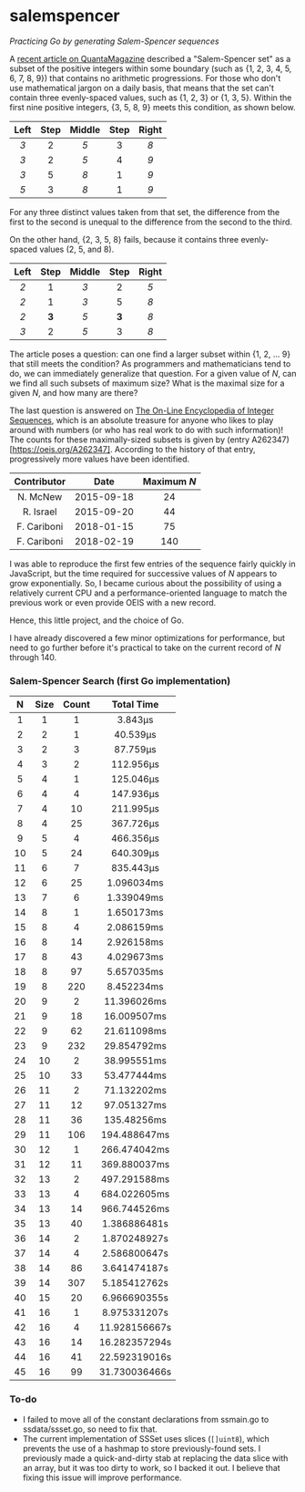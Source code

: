 # salemspencer

_Practicing Go by generating Salem-Spencer sequences_

A [recent article on QuantaMagazine](https://www.quantamagazine.org/to-win-this-numbers-game-learn-to-avoid-math-patterns-20200507/) described a "Salem-Spencer set" as a subset of the positive integers within some boundary (such as {1, 2, 3, 4, 5, 6, 7, 8, 9}) that contains no arithmetic progressions. For those who don't use mathematical jargon on a daily basis, that means that the set can't contain three evenly-spaced values, such as {1, 2, 3} or {1, 3, 5}. Within the first nine positive integers, {3, 5, 8, 9} meets this condition, as shown below.

Left | Step | Middle | Step | Right
:--: | :--: | :----: | :--: | :---:
_3_ | 2  | _5_ | 3 | _8_
_3_ | 2  | _5_ | 4 | _9_
_3_ | 5  | _8_ | 1 | _9_
_5_ | 3  | _8_ | 1 | _9_

For any three distinct values taken from that set, the difference from the first to the second is unequal to the difference from the second to the third.

On the other hand, {2, 3, 5, 8} fails, because it contains three evenly-spaced values (2, 5, and 8).

Left | Step | Middle | Step | Right
:--: | :--: | :----: | :--: | :---:
_2_ | 1  | _3_ | 2 | _5_
_2_ | 1  | _3_ | 5 | _8_
_2_ | **3**  | _5_ | **3** | _8_
_3_ | 2  | _5_ | 3 | _8_

The article poses a question: can one find a larger subset within {1, 2, ... 9} that still meets the condition? As programmers and mathematicians tend to do, we can immediately generalize that question. For a given value of _N_, can we find all such subsets of maximum size? What is the maximal size for a given _N_, and how many are there?

The last question is answered on [The On-Line Encyclopedia of Integer Sequences](https://oeis.org/), which is an absolute treasure for anyone who likes to play around with numbers (or who has real work to do with such information)! The counts for these maximally-sized subsets is given by (entry A262347)[https://oeis.org/A262347]. According to the history of that entry, progressively more values have been identified.

Contributor | Date | Maximum _N_
:---------: | :--: | :---------:
N. McNew | 2015-09-18 | 24
R. Israel | 2015-09-20 | 44
F. Cariboni | 2018-01-15 | 75
F. Cariboni | 2018-02-19 | 140

I was able to reproduce the first few entries of the sequence fairly quickly in JavaScript, but the time required for successive values of _N_ appears to grow exponentially. So, I became curious about the possibility of using a relatively current CPU and a performance-oriented language to match the previous work or even provide OEIS with a new record.

Hence, this little project, and the choice of Go.

I have already discovered a few minor optimizations for performance, but need to go further before it's practical to take on the current record of _N_ through 140.

### Salem-Spencer Search (first Go implementation)

N | Size | Count | Total Time
:-: | :-: | :-: | :-:
1 | 1 | 1 | 3.843µs
2 | 2 | 1 | 40.539µs
3 | 2 | 3 | 87.759µs
4 | 3 | 2 | 112.956µs
5 | 4 | 1 | 125.046µs
6 | 4 | 4 | 147.936µs
7 | 4 | 10 | 211.995µs
8 | 4 | 25 | 367.726µs
9 | 5 | 4 | 466.356µs
10 | 5 | 24 | 640.309µs
11 | 6 | 7 | 835.443µs
12 | 6 | 25 | 1.096034ms
13 | 7 | 6 | 1.339049ms
14 | 8 | 1 | 1.650173ms
15 | 8 | 4 | 2.086159ms
16 | 8 | 14 | 2.926158ms
17 | 8 | 43 | 4.029673ms
18 | 8 | 97 | 5.657035ms
19 | 8 | 220 | 8.452234ms
20 | 9 | 2 | 11.396026ms
21 | 9 | 18 | 16.009507ms
22 | 9 | 62 | 21.611098ms
23 | 9 | 232 | 29.854792ms
24 | 10 | 2 | 38.995551ms
25 | 10 | 33 | 53.477444ms
26 | 11 | 2 | 71.132202ms
27 | 11 | 12 | 97.051327ms
28 | 11 | 36 | 135.48256ms
29 | 11 | 106 | 194.488647ms
30 | 12 | 1 | 266.474042ms
31 | 12 | 11 | 369.880037ms
32 | 13 | 2 | 497.291588ms
33 | 13 | 4 | 684.022605ms
34 | 13 | 14 | 966.744526ms
35 | 13 | 40 | 1.386886481s
36 | 14 | 2 | 1.870248927s
37 | 14 | 4 | 2.586800647s
38 | 14 | 86 | 3.641474187s
39 | 14 | 307 | 5.185412762s
40 | 15 | 20 | 6.966690355s
41 | 16 | 1 | 8.975331207s
42 | 16 | 4 | 11.928156667s
43 | 16 | 14 | 16.282357294s
44 | 16 | 41 | 22.592319016s
45 | 16 | 99 | 31.730036466s

### To-do

* I failed to move all of the constant declarations from ssmain.go to ssdata/ssset.go, so need to fix that.
* The current implementation of SSSet uses slices (`[]uint8`), which prevents the use of a hashmap to store previously-found sets. I previously made a quick-and-dirty stab at replacing the data slice with an array, but it was too dirty to work, so I backed it out. I believe that fixing this issue will improve performance.
